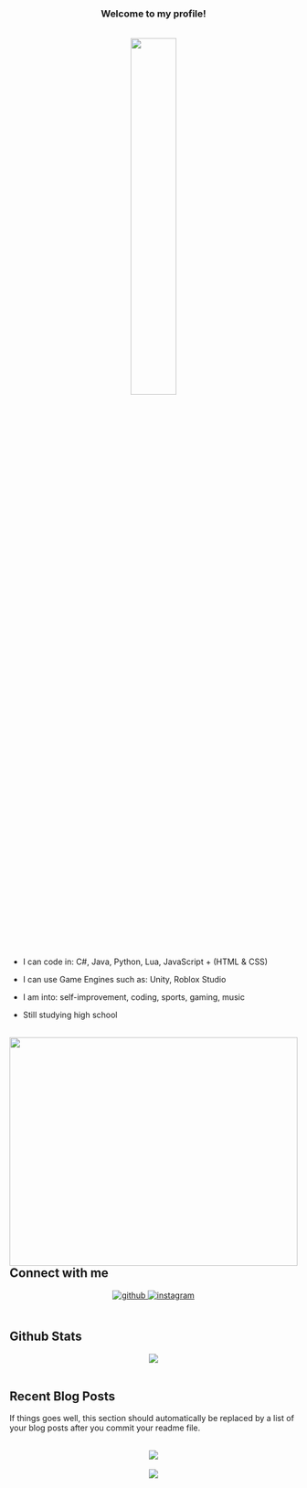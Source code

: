 ### <div align="center"><b>Welcome to my profile!</b></div>  

<br/>

<div align="center">
<img src="https://i.kym-cdn.com/photos/images/facebook/000/546/151/1d9.jpg" align="center" width="40%" />
</div>  
  

<br/>
<br/>
  

- I can code in: C#, Java, Python, Lua, JavaScript + (HTML & CSS)


- I can use Game Engines such as: Unity, Roblox Studio
  

- I am into: self-improvement, coding, sports, gaming, music
     

- Still studying high school 


<br/>


<img src="https://i.pinimg.com/originals/04/19/96/041996ef250fc8792af2dc2892d6617e.gif" align="left" height="400" width="100%" />  
  

<br/>  




</td></tr></table>  

<br/>  


## Connect with me  
<div align="center">
<a href="https://github.com/HonzaJeMocDobrej" target="_blank">
<img src=https://img.shields.io/badge/github-%2324292e.svg?&style=for-the-badge&logo=github&logoColor=white alt=github style="margin-bottom: 5px;" />
</a>
<a href="https://instagram.com/_honza_fedor_" target="_blank">
<img src=https://img.shields.io/badge/instagram-%23000000.svg?&style=for-the-badge&logo=instagram&logoColor=white alt=instagram style="margin-bottom: 5px;" />
</a>  
</div>  
  

<br/>  


## Github Stats  
<div align="center"><img src="https://github-readme-stats.vercel.app/api?username=HonzaJeMocDobrej&show_icons=true&count_private=true&hide_border=true" align="center" /></div>  

<br/>  


## Recent Blog Posts  
<!-- BLOG-POST-LIST:START -->  
If things goes well, this section should automatically be replaced by a list of your blog posts after you commit your readme file. 
<!-- BLOG-POST-LIST:END -->  

<br/>  

<div align="center"><img src="https://spotify-github-profile.vercel.app/api/view?uid=oe83ne3h4k91r14gj1v9traax&cover_image=true&theme=default&show_offline=false" /></div>  

<br/>  

<div align="center">
<img src="https://komarev.com/ghpvc/?username=HonzaJeMocDobrej&&style=flat-square" align="center" />
</div>  
  

<br/>  

<div align="center"></div>
<br />

